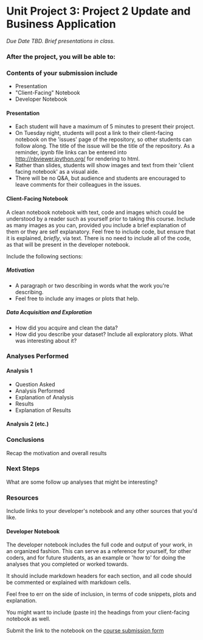 # Unit Project 3: Project 2 Update and Business Application
*Due Date TBD.  Brief presentations in class.*

### After the project, you will be able to:

### Contents of your submission include

* Presentation
* "Client-Facing" Notebook
* Developer Notebook

#### Presentation

* Each student will have a maximum of 5 minutes to present their project.
* On Tuesday night, students will post a link to their client-facing notebook on the 'issues' page of the repository, so other students can follow along.  The title of the issue will be the title of the repository. As a reminder, ipynb file links can be entered into http://nbviewer.ipython.org/ for rendering to html.
* Rather than slides, students will show images and text from their 'client facing notebook' as a visual aide.
* There will be no Q&A, but audience and students are encouraged to leave comments for their colleagues in the issues.

#### Client-Facing Notebook

A clean notebook notebook with text, code and images which could be understood by a reader such as yourself prior to taking this course.  Include as many images as you can, provided you include a brief explanation of them or they are self explanatory.  Feel free to include code, but ensure that it is explained, _briefly_, via text.  There is no need to include all of the code, as that will be present in the developer notebook.

Include the following sections:

##### Motivation

* A paragraph or two describing in words what the work you're describing.
* Feel free to include any images or plots that help.

##### Data Acquisition and Exploration
* How did you acquire and clean the data?
* How did you describe your dataset?  Include all exploratory plots.  What was interesting about it?

### Analyses Performed

#### Analysis 1

* Question Asked
* Analysis Performed
* Explanation of Analysis
* Results
* Explanation of Results

#### Analysis 2 (etc.)

### Conclusions

Recap the motivation and overall results

### Next Steps

What are some follow up analyses that might be interesting?

### Resources

Include links to your developer's notebook and any other sources that you'd like.

#### Developer Notebook

The developer notebook includes the full code and output of your work, in an organized fashion.  This can serve as a reference for yourself, for other coders, and for future students, as an example or 'how to' for doing the analyses that you completed or worked towards.

It should include markdown headers for each section, and all code should be commented or explained with markdown cells.

Feel free to err on the side of inclusion, in terms of code snippets, plots and explanation.

You might want to include (paste in) the headings from your client-facing notebook as well.

Submit the link to the notebook on the [course submission form](http://goo.gl/forms/qLHIjZadnp)
